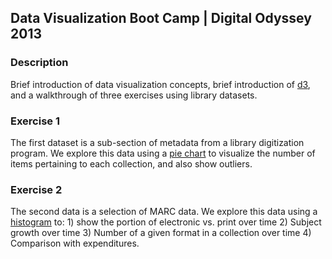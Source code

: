 ## Data Visualization Boot Camp | Digital Odyssey 2013

### Description

Brief introduction of data visualization concepts, brief introduction of [d3](http://d3js.org), and a walkthrough of three exercises using library datasets. 

### Exercise 1

The first dataset is a sub-section of metadata from a library digitization program. We explore this data using a [pie chart](http://bl.ocks.org/mbostock/3887235) to visualize the number of items pertaining to each collection, and also show outliers. 

### Exercise 2

The second data is a selection of MARC data. We explore this data using a [histogram](http://bl.ocks.org/mbostock/3048450) to: 1) show the portion of electronic vs. print over time 2) Subject growth over time 3) Number of a given format in a collection over time 4) Comparison with expenditures.
